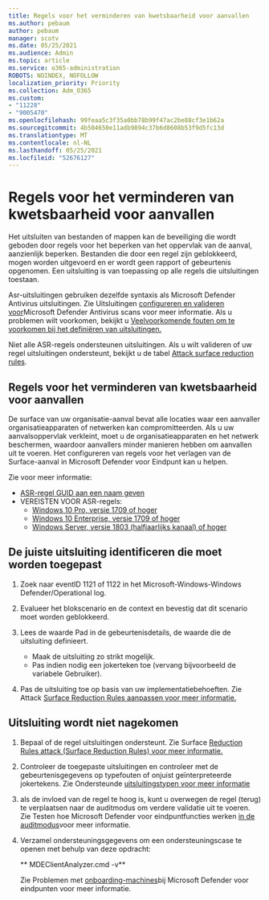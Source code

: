 ```yaml
---
title: Regels voor het verminderen van kwetsbaarheid voor aanvallen
ms.author: pebaum
author: pebaum
manager: scotv
ms.date: 05/25/2021
ms.audience: Admin
ms.topic: article
ms.service: o365-administration
ROBOTS: NOINDEX, NOFOLLOW
localization_priority: Priority
ms.collection: Adm_O365
ms.custom:
- "11228"
- "9005470"
ms.openlocfilehash: 99feaa5c3f35a0bb78b99f47ac2be88cf3e1b62a
ms.sourcegitcommit: 4b504650e11adb9894c37b6d8608b53f9d5fc13d
ms.translationtype: MT
ms.contentlocale: nl-NL
ms.lasthandoff: 05/25/2021
ms.locfileid: "52676127"
---
```

# <a name="attack-surface-reduction-rules"></a>Regels voor het verminderen van kwetsbaarheid voor aanvallen

Het uitsluiten van bestanden of mappen kan de beveiliging die wordt geboden door regels voor het beperken van het oppervlak van de aanval, aanzienlijk beperken. Bestanden die door een regel zijn geblokkeerd, mogen worden uitgevoerd en er wordt geen rapport of gebeurtenis opgenomen. Een uitsluiting is van toepassing op alle regels die uitsluitingen toestaan.

Asr-uitsluitingen gebruiken dezelfde syntaxis als Microsoft Defender Antivirus uitsluitingen. Zie Uitsluitingen [configureren en valideren voor](/microsoft-365/security/defender-endpoint/configure-exclusions-microsoft-defender-antivirus)Microsoft Defender Antivirus scans voor meer informatie. Als u problemen wilt voorkomen, bekijkt u [Veelvoorkomende fouten om te voorkomen bij het definiëren van uitsluitingen.](/microsoft-365/security/defender-endpoint/common-exclusion-mistakes-microsoft-defender-antivirus)

Niet alle ASR-regels ondersteunen uitsluitingen. Als u wilt valideren of uw regel uitsluitingen ondersteunt, bekijkt u de tabel [Attack surface reduction rules](/microsoft-365/security/defender-endpoint/attack-surface-reduction#attack-surface-reduction-rules).

## <a name="attack-surface-reduction-rules"></a>Regels voor het verminderen van kwetsbaarheid voor aanvallen

De surface van uw organisatie-aanval bevat alle locaties waar een aanvaller organisatieapparaten of netwerken kan compromitteerden. Als u uw aanvalsoppervlak verkleint, moet u de organisatieapparaten en het netwerk beschermen, waardoor aanvallers minder manieren hebben om aanvallen uit te voeren. Het configureren van regels voor het verlagen van de Surface-aanval in Microsoft Defender voor Eindpunt kan u helpen.

Zie voor meer informatie:

- [ASR-regel GUID aan een naam geven](/microsoft-365/security/defender-endpoint/attack-surface-reduction#attack-surface-reduction-rules)
- VEREISTEN VOOR ASR-regels:
    - [Windows 10 Pro, versie 1709 of hoger](/windows/whats-new/whats-new-windows-10-version-1709)
    - [Windows 10 Enterprise, versie 1709 of hoger](/windows/whats-new/whats-new-windows-10-version-1709)
    - [Windows Server, versie 1803 (halfjaarlijks kanaal) of hoger](/windows-server/get-started/whats-new-in-windows-server-1803)

## <a name="identify-the-correct-exclusion-to-apply"></a>De juiste uitsluiting identificeren die moet worden toegepast

1. Zoek naar eventID 1121 of 1122 in het Microsoft-Windows-Windows Defender/Operational log.

1. Evalueer het blokscenario en de context en bevestig dat dit scenario moet worden geblokkeerd.

1. Lees de waarde Pad in de gebeurtenisdetails, de waarde die de uitsluiting definieert.
    - Maak de uitsluiting zo strikt mogelijk.
    - Pas indien nodig een jokerteken toe (vervang bijvoorbeeld de variabele Gebruiker).

1. Pas de uitsluiting toe op basis van uw implementatiebehoeften. Zie Attack [Surface Reduction Rules aanpassen voor meer informatie.](/microsoft-365/security/defender-endpoint/customize-attack-surface-reduction)

## <a name="exclusion-is-not-honored"></a>Uitsluiting wordt niet nagekomen

1. Bepaal of de regel uitsluitingen ondersteunt. Zie Surface [Reduction Rules attack (Surface Reduction Rules) voor meer informatie.](/microsoft-365/security/defender-endpoint/attack-surface-reduction#attack-surface-reduction-rules)

1. Controleer de toegepaste uitsluitingen en controleer met de gebeurtenisgegevens op typefouten of onjuist geïnterpreteerde jokertekens. Zie Ondersteunde [uitsluitingstypen voor meer informatie](/microsoft-365/security/defender-endpoint/mac-exclusions#supported-exclusion-types)

1. als de invloed van de regel te hoog is, kunt u overwegen de regel (terug) te verplaatsen naar de auditmodus om verdere validatie uit te voeren. Zie Testen hoe Microsoft Defender voor eindpuntfuncties werken [in de auditmodus](/microsoft-365/security/defender-endpoint/audit-windows-defender)voor meer informatie.

1. Verzamel ondersteuningsgegevens om een ondersteuningscase te openen met behulp van deze opdracht:
    
   ** MDEClientAnalyzer.cmd -v**

    Zie Problemen met [onboarding-machines](issues-with-onboarding-machines.md)bij Microsoft Defender voor eindpunten voor meer informatie.
